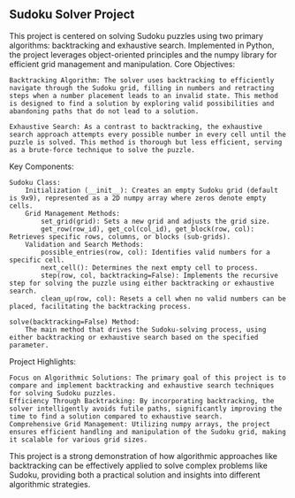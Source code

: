 
## Sudoku Solver Project

This project is centered on solving Sudoku puzzles using two primary algorithms: backtracking and exhaustive search. Implemented in Python, the project leverages object-oriented principles and the numpy library for efficient grid management and manipulation.
Core Objectives:

    Backtracking Algorithm: The solver uses backtracking to efficiently navigate through the Sudoku grid, filling in numbers and retracting steps when a number placement leads to an invalid state. This method is designed to find a solution by exploring valid possibilities and abandoning paths that do not lead to a solution.

    Exhaustive Search: As a contrast to backtracking, the exhaustive search approach attempts every possible number in every cell until the puzzle is solved. This method is thorough but less efficient, serving as a brute-force technique to solve the puzzle.

Key Components:

    Sudoku Class:
        Initialization (__init__): Creates an empty Sudoku grid (default is 9x9), represented as a 2D numpy array where zeros denote empty cells.
        Grid Management Methods:
            set_grid(grid): Sets a new grid and adjusts the grid size.
            get_row(row_id), get_col(col_id), get_block(row, col): Retrieves specific rows, columns, or blocks (sub-grids).
        Validation and Search Methods:
            possible_entries(row, col): Identifies valid numbers for a specific cell.
            next_cell(): Determines the next empty cell to process.
            step(row, col, backtracking=False): Implements the recursive step for solving the puzzle using either backtracking or exhaustive search.
            clean_up(row, col): Resets a cell when no valid numbers can be placed, facilitating the backtracking process.

    solve(backtracking=False) Method:
        The main method that drives the Sudoku-solving process, using either backtracking or exhaustive search based on the specified parameter.

Project Highlights:

    Focus on Algorithmic Solutions: The primary goal of this project is to compare and implement backtracking and exhaustive search techniques for solving Sudoku puzzles.
    Efficiency Through Backtracking: By incorporating backtracking, the solver intelligently avoids futile paths, significantly improving the time to find a solution compared to exhaustive search.
    Comprehensive Grid Management: Utilizing numpy arrays, the project ensures efficient handling and manipulation of the Sudoku grid, making it scalable for various grid sizes.

This project is a strong demonstration of how algorithmic approaches like backtracking can be effectively applied to solve complex problems like Sudoku, providing both a practical solution and insights into different algorithmic strategies.
